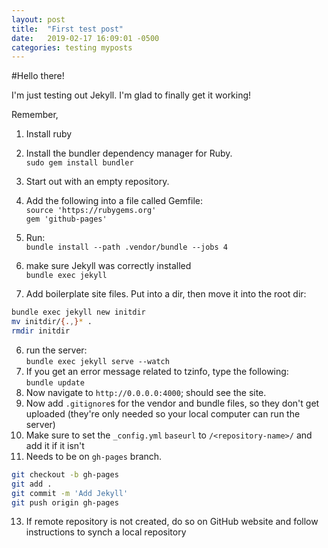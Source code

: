 ```yaml
---
layout: post
title:  "First test post"
date:   2019-02-17 16:09:01 -0500
categories: testing myposts
---
```


#Hello there!

I'm just testing out Jekyll. I'm glad to finally get it working!

Remember,
1. Install ruby
2. Install the bundler dependency manager for Ruby.  
`sudo gem install bundler`

1. Start out with an empty repository.
2. Add the following into a file called Gemfile:  
`source 'https://rubygems.org'`  
`gem 'github-pages'`
3. Run:  
`bundle install --path .vendor/bundle --jobs 4`
4. make sure Jekyll was correctly installed  
`bundle exec jekyll`
5. Add boilerplate site files. Put into a dir, then move it into the root dir:  
```bash
bundle exec jekyll new initdir  
mv initdir/{.,}* .  
rmdir initdir
```
6. run the server:  
`bundle exec jekyll serve --watch`
7. If you get an error message related to tzinfo, type the following:  
`bundle update`
8. Now navigate to `http://0.0.0.0:4000`; should see the site.
10. Now add `.gitignore`s for the vendor and bundle files, so they don't get uploaded (they're only needed so your local computer can run the server)
11. Make sure to set the `_config.yml` `baseurl` to `/<repository-name>/` and add it if it isn't
12. Needs to be on `gh-pages` branch.
```bash
git checkout -b gh-pages  
git add .  
git commit -m 'Add Jekyll'  
git push origin gh-pages
```
13. If remote repository is not created, do so on GitHub website and follow instructions to synch a local repository
